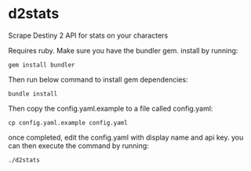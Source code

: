 # d2stats
Scrape Destiny 2 API for stats on your characters

Requires ruby. Make sure you have the bundler gem. install by running:
```
gem install bundler
```

Then run below command to install gem dependencies:
```
bundle install
```

Then copy the config.yaml.example to a file called config.yaml:
```
cp config.yaml.example config.yaml
```

once completed, edit the config.yaml with display name and api key. you can then execute the command by running:
```
./d2stats
```
